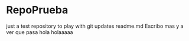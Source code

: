 # RepoPrueba
just a test repository to play with git
updates readme.md
Escribo mas y a ver que pasa
hola holaaaaa
